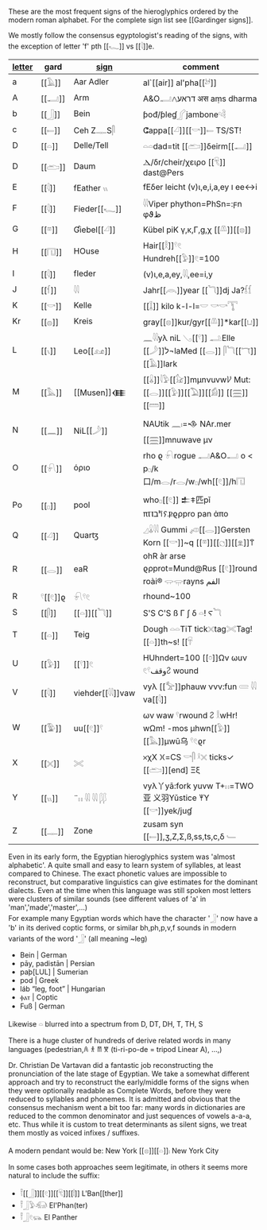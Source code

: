These are the most frequent signs of the hieroglyphics ordered by the modern roman alphabet. For the complete sign list see [[Gardinger signs]].

We mostly follow the consensus egyptologist's reading of the signs, with the exception of letter 'f' pth [[𓆑]] vs [[𓇋]]e.

|  [letter](abc.txt)  |gard|  [sign](Gardinger_signs) | comment |
|-----|--|--|-------|
a|[[𓄿]]|Aar Adler|al`[[air]] al'pha[[𓃾]]
A|[[𓂝]]|Arm|A&O𓂣דראע𐤂 अस aṃs dharma
b|[[𓃀]]|Bein| ƥođ/ƥleɠ𓂾jambone𓄹𓄻
c|[[𓍿]]|Ceh Z𓊃S𓋴| ⵛappa[[𓏘]][[𓎡]]𓍿 TS/ST!
D|[[𓏏]]|Delle/Tell|𓏏𓏏dad=tit [[𓂧]]δeirm[[𓂝]]
D|[[𓂧]]|Daum| Ⲇ/δr/cheir/χειρo [[𓄛]] dast@Pers
E|[[𓇋]]|fEather 𓏭|fEδer leicht (v)ι,e,i,a,ey ו ee↔i
F|[[𓇋]]|Fieder[[𓆑]]|𓇌Viper phython=PhSn=:ϝn φϑظ
G|[[𓎼]]|Ɠiebel[[𓏘]]|Kübel piK γ,κ,Γ,g,χ [[𓌨]][[𓊖]]
H|[[𓉔]]|HOuse| Hair[[𓎛]]𓍢𓏲 Hundreh[[𓅱]]𓏲=100 
I|[[𓇋]]|fIeder| (v)ι,e,a,ey,𓇌,ee=i,y 
J|[[𓆳]]|𓇋𓇋|Jahr[[𓇺]]year [[𓆓]]dj Ja?𓆶𓆴
K|[[𓎡]]|Kelle| [[𓆼]] kilo k-l-l=𓎟 𓎡𓎡𓇰 
Kr|[[𓐍]]|Kreis|gray[[𓊖]]kur/gyr[[𓌨]]*kar[[𓂓]]
L|[[𓏯]]|Leo[[𓃭]]| 𓈖𓇋𓇋yλ niL 𓂅[[𓍢]] 𓂢Elle  [[𓌳]]ל¬laMed [[𓂋]] 𓋴𓆓[[𓄓]] [[𓄿]]lark
M|[[𓅓]]|[[Musen]]𒈪| [[𓏇]]𓇋𓅱[[𓃠]]mµnνuvw𐀖  Mut:[[𓂋]][[𓅱]][[𓅐]][[𓀁]]  [[𓈗]][[𓏠]]
N|[[𓈖]]|NiL[[𓌳]]|NAUtik 𓈖𓏤=𒈾 NAr.mer [[𓈗]]mnuwave μν
O|[[𓍯]]|όριο|rho ϱ 𓍯rogue 𓂣A&O𓂝 o < p𓊪/k口/m𓂋/r𓂋/w𓊪/wh[[𓏲]]/h𓉔
Po|[[𓊪]]|pool| who𓊪[[𓏲]]  𒉺𐠞匹pǐ πⲠב𐀡𐠡Ⳁϱρрro pan ἀπο
Q|[[𓏘]]|Quarꜩ| 𓈎𓏇𓇋𓇋 Gummi 𓌽[[𓂋]]Gersten Korn [[𓎡]]~q [[𓎼]][[𓐎]][[𓁷]]𐀣
R|[[𓂋]]|eaR|ohR àr arse ϱρрrot=Mund@Rus  [[𓏲]]round roài® 𓂌𓂍rayns  الفم 
R|𓍢[[𓏲]]ϱ| 𓍯𓍢𓏲 | rhound~100    
S|[[𓋴]]|[[𓏏]][[𓆓]]|S'S C'S ß Γ ʃ δ 𓏏! Ⲋ𓆓 
T|[[𓏏]]|Teig|Dough 𓏏𓏏TiT tick𓏴tag𓏵Tag! [[𓏏]]th~s! [[𓄜|𓄛]]
U|[[𓅱]]|[[𓍢]]𓏲|HUhndert=100 [[𓏌]]Ων ωuν 𓏲𓍢وقف𐀸 wound
V|[[𓇋]]|viehder[[𓇋𓇋]]vaw|vyλ [[𓅡]]phauw ννν:fun  𓄲  𓇋𓇋 va[[𓇋]]
W|[[𓅳]]|uu[[𓏲]]𓍢|ων waw 𓍢rwound 𐀸 𓎛wHr! wΩm! -mos µhwn[[𓅱]] [[𓅓]]µwū乌 𓍢𓏲ϱr 
X|[[𓏴]]|𓏵|𐄂χX 𐠷=CS 𓎡𓋴 𓍲𓏴 ticks✓ [[𓂧]][end] Ξξ
Y|[[𓏭]]|¨𓏮 𓇌 𓇋𓇋 𓆄𓆄|vyλ丫yā:fork yuvw T+𓏮=TWO亚 义羽Yǔstice 𐀂Y [[𓎡]]yek/juɠ
Z|[[𓊃]]|Zone| zusam syn [[𓍿]],ʒ,Z,Σ,ß,ss,ts,c,δ 𓄑


Even in its early form, the Egyptian hieroglyphics system was 'almost alphabetic'. A quite small and easy to learn system of syllables, at least compared to Chinese.
The exact phonetic values are impossible to reconstruct, but comparative linguistics can give estimates for the dominant dialects. Even at the time when this language was still spoken most letters were clusters of similar sounds (see different values of 'a' in 'man','made','master',…)  
For example many Egyptian words which have the character '𓃀' now have a 'b' in its derived coptic forms, or similar bh,ph,p,v,f sounds in modern variants of the word '𓃀' (all meaning ~leg)

* Bein | German
* pāy, padistān | Persian
* paþ[LUL] | Sumerian
* pod | Greek
* láb “leg, foot” | Hungarian
* ⲫⲁⲧ | Coptic
* Fuß | German

Likewise 𓏏 blurred into a spectrum from D, DT, DH, T, TH, S

There is a huge cluster of hundreds of derive related words in many languages (pedestrian,𐀴 𐀪 𐀷 𐀆  (ti-ri-po-de = tripod Linear A), …,)

Dr. Christian De Vartavan did a fantastic job reconstructing the pronunciation of the late stage of Egyptian. We take a somewhat different approach and try to reconstruct the early/middle forms of the signs when they were optionally readable as Complete Words, before they were reduced to syllables and phonemes.
It is admitted and obvious that the consensus mechanism went a bit too far: many words in dictionaries are reduced to the common denominator and just sequences of vowels a-a-a, etc. Thus while it is custom to treat determinants as silent signs, we treat them mostly as voiced infixes / suffixes. 

A modern pendant would be:
New York [[𓊖]][[𓏏]]𓏤
New York City

In some cases both approaches seem legitimate, in others it seems more natural to include the suffix:

* 𓍋[[𓃀]][[𓏲]][[𓄛]][[𓏪]] L'Ban[[ther]]
* 𓍋𓃀𓅱𓃰 El'Phan(ter)
* 𓍋𓃀𓏲𓃮 El Panther